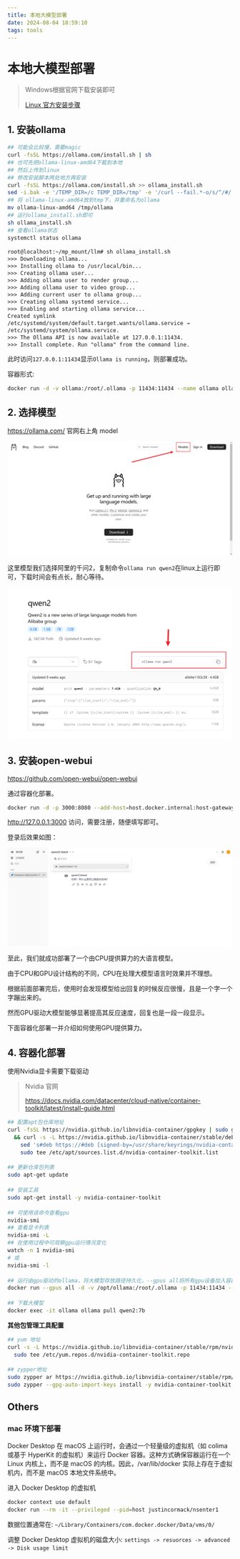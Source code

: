 ```yaml
---
title: 本地大模型部署
date: 2024-08-04 18:59:10
tags: tools
---
```


# 本地大模型部署

> Windows根据官网下载安装即可
>
> [Linux 官方安装步骤](https://github.com/ollama/ollama/blob/main/docs/linux.md)

## 1. 安装ollama

```bash
## 可能会比较慢，需要magic
curl -fsSL https://ollama.com/install.sh | sh
## 也可先把ollama-linux-amd64下载到本地
## 然后上传到linux
## 修改安装脚本两处地方再安装
curl -fsSL https://ollama.com/install.sh >> ollama_install.sh
sed -i.bak -e '/TEMP_DIR=/c TEMP_DIR=/tmp' -e '/curl --fail.*-o/s/^/#/' ollama_install.sh
## 将 ollama-linux-amd64放到tmp下，并重命名为ollama
mv ollama-linux-amd64 /tmp/ollama
## 运行ollama_install.sh即可
sh ollama_install.sh
## 查看ollama状态
systemctl status ollama
```

```
root@localhost:~/mp_mount/llm# sh ollama_install.sh
>>> Downloading ollama...
>>> Installing ollama to /usr/local/bin...
>>> Creating ollama user...
>>> Adding ollama user to render group...
>>> Adding ollama user to video group...
>>> Adding current user to ollama group...
>>> Creating ollama systemd service...
>>> Enabling and starting ollama service...
Created symlink /etc/systemd/system/default.target.wants/ollama.service → /etc/systemd/system/ollama.service.
>>> The Ollama API is now available at 127.0.0.1:11434.
>>> Install complete. Run "ollama" from the command line.
```

此时访问`127.0.0.1:11434`显示`Ollama is running`，则部署成功。

容器形式:

```bash
docker run -d -v ollama:/root/.ollama -p 11434:11434 --name ollama ollama/ollama
```


## 2. 选择模型

https://ollama.com/ 官网右上角 model

![select-model](../images/local-llm-deploy/select-model.png)



这里模型我们选择阿里的千问2，复制命令`ollama run qwen2`在linux上运行即可，下载时间会有点长，耐心等待。

![open-webui](../images/local-llm-deploy/qwen2.png)

## 3. 安装open-webui

https://github.com/open-webui/open-webui

通过容器化部署。

```bash
docker run -d -p 3000:8080 --add-host=host.docker.internal:host-gateway -v open-webui:/app/backend/data --name open-webui --restart always ghcr.io/open-webui/open-webui:main
```

http://127.0.0.1:3000 访问，需要注册，随便填写即可。

登录后效果如图：

![open-webui](../images/local-llm-deploy/open-webui.png)

至此，我们就成功部署了一个由CPU提供算力的大语言模型。

由于CPU和GPU设计结构的不同，CPU在处理大模型语言时效果并不理想。

根据前面部署完后，使用时会发现模型给出回复的时候反应很慢，且是一个字一个字蹦出来的。

然而GPU驱动大模型能够显著提高其反应速度，回复也是一段一段显示。

下面容器化部署一并介绍如何使用GPU提供算力。

## 4. 容器化部署

使用Nvidia显卡需要下载驱动

> Nvidia 官网
>
> https://docs.nvidia.com/datacenter/cloud-native/container-toolkit/latest/install-guide.html

```bash
## 配置apt包仓库地址
curl -fsSL https://nvidia.github.io/libnvidia-container/gpgkey | sudo gpg --dearmor -o /usr/share/keyrings/nvidia-container-toolkit-keyring.gpg \
  && curl -s -L https://nvidia.github.io/libnvidia-container/stable/deb/nvidia-container-toolkit.list | \
    sed 's#deb https://#deb [signed-by=/usr/share/keyrings/nvidia-container-toolkit-keyring.gpg] https://#g' | \
    sudo tee /etc/apt/sources.list.d/nvidia-container-toolkit.list
    
## 更新仓库包列表
sudo apt-get update

## 安装工具
sudo apt-get install -y nvidia-container-toolkit

## 可使用该命令查看gpu
nvidia-smi
## 查看显卡列表
nvidia-smi -L
## 在使用过程中可观察gpu运行情况变化
watch -n 1 nvidia-smi
# 或
nvidia-smi -l

## 运行由gpu驱动的ollama，将大模型存放路径持久化，--gpus all将所有gpu设备加入容器
docker run --gpus all -d -v /opt/ollama:/root/.ollama -p 11434:11434 --name ollama ollama/ollama

## 下载大模型
docker exec -it ollama ollama pull qwen2:7b
```

**其他包管理工具配置**

```bash
## yum 地址
curl -s -L https://nvidia.github.io/libnvidia-container/stable/rpm/nvidia-container-toolkit.repo | \
  sudo tee /etc/yum.repos.d/nvidia-container-toolkit.repo
  
## zypper地址
sudo zypper ar https://nvidia.github.io/libnvidia-container/stable/rpm/nvidia-container-toolkit.repo
sudo zypper --gpg-auto-import-keys install -y nvidia-container-toolkit
```

## Others

### mac 环境下部署

Docker Desktop 在 macOS 上运行时，会通过一个轻量级的虚拟机（如 colima 或基于 HyperKit 的虚拟机）来运行 Docker 容器。这种方式确保容器运行在一个 Linux 内核上，而不是 macOS 的内核。因此，/var/lib/docker 实际上存在于虚拟机内，而不是 macOS 本地文件系统中。

进入 Docker Desktop 的虚拟机

```bash
docker context use default
docker run --rm -it --privileged --pid=host justincormack/nsenter1
```

数据位置通常在:  `~/Library/Containers/com.docker.docker/Data/vms/0/`

调整 Docker Desktop 虚拟机的磁盘大小:
`settings -> resuorces -> advanced -> Disk usage limit`
